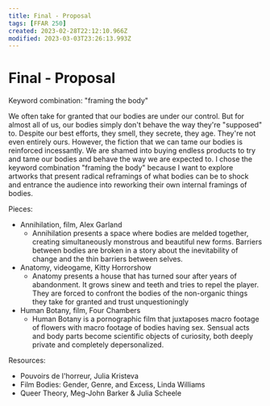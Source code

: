 ```yaml
---
title: Final - Proposal
tags: [FFAR 250]
created: 2023-02-28T22:12:10.966Z
modified: 2023-03-03T23:26:13.993Z
---
```


# Final - Proposal

Keyword combination: "framing the body"

We often take for granted that our bodies are under our control. But for almost all of us, our bodies simply don't behave the way they're "supposed" to. Despite our best efforts, they smell, they secrete, they age. They're not even entirely ours. However, the fiction that we can tame our bodies is reinforced incessantly. We are shamed into buying endless products to try and tame our bodies and behave the way we are expected to. I chose the keyword combination "framing the body" because I want to explore artworks that present radical reframings of what bodies can be to shock and entrance the audience into reworking their own internal framings of bodies.

Pieces:
- Annihilation, film, Alex Garland
	- Annihilation presents a space where bodies are melded together, creating simultaneously monstrous and beautiful new forms. Barriers between bodies are broken in a story about the inevitability of change and the thin barriers between selves.
- Anatomy, videogame, Kitty Horrorshow
	- Anatomy presents a house that has turned sour after years of abandonment. It grows sinew and teeth and tries to repel the player. They are forced to confront the bodies of the non-organic things they take for granted and trust unquestioningly 
- Human Botany, film, Four Chambers
	- Human Botany is a pornographic film that juxtaposes macro footage of flowers with macro footage of bodies having sex. Sensual acts and body parts become scientific objects of curiosity, both deeply private and completely depersonalized.

Resources:
- Pouvoirs de l'horreur, Julia Kristeva
- Film Bodies: Gender, Genre, and Excess, Linda Williams
- Queer Theory, Meg-John Barker & Julia Scheele
